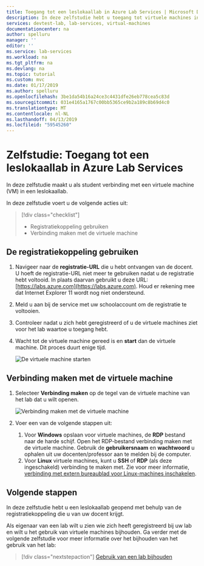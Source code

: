 ```yaml
---
title: Toegang tot een leslokaallab in Azure Lab Services | Microsoft Docs
description: In deze zelfstudie hebt u toegang tot virtuele machines in een leslokaallab dat is ingesteld door een docent.
services: devtest-lab, lab-services, virtual-machines
documentationcenter: na
author: spelluru
manager: ''
editor: ''
ms.service: lab-services
ms.workload: na
ms.tgt_pltfrm: na
ms.devlang: na
ms.topic: tutorial
ms.custom: mvc
ms.date: 01/17/2019
ms.author: spelluru
ms.openlocfilehash: 3be1da54b16a24ce3c4431dfe26eb778cea5c83d
ms.sourcegitcommit: 031e4165a1767c00bb5365ce9b2a189c8b69d4c0
ms.translationtype: MT
ms.contentlocale: nl-NL
ms.lasthandoff: 04/13/2019
ms.locfileid: "59545260"
---
```

# <a name="tutorial-access-a-classroom-lab-in-azure-lab-services"></a>Zelfstudie: Toegang tot een leslokaallab in Azure Lab Services
In deze zelfstudie maakt u als student verbinding met een virtuele machine (VM) in een leslokaallab. 

In deze zelfstudie voert u de volgende acties uit:

> [!div class="checklist"]
> * Registratiekoppeling gebruiken 
> * Verbinding maken met de virtuele machine

## <a name="use-the-registration-link"></a>De registratiekoppeling gebruiken

1. Navigeer naar de **registratie-URL** die u hebt ontvangen van de docent. U hoeft de registratie-URL niet meer te gebruiken nadat u de registratie hebt voltooid. In plaats daarvan gebruikt u deze URL: [https://labs.azure.com](https://labs.azure.com). Houd er rekening mee dat Internet Explorer 11 wordt nog niet ondersteund. 
1. Meld u aan bij de service met uw schoolaccount om de registratie te voltooien. 
2. Controleer nadat u zich hebt geregistreerd of u de virtuele machines ziet voor het lab waartoe u toegang hebt. 
3. Wacht tot de virtuele machine gereed is en **start** dan de virtuele machine. Dit proces duurt enige tijd.  

    ![De virtuele machine starten](../media/tutorial-connect-vm-in-classroom-lab/start-vm.png)

## <a name="connect-to-the-virtual-machine"></a>Verbinding maken met de virtuele machine

1. Selecteer **Verbinding maken** op de tegel van de virtuele machine van het lab dat u wilt openen. 

    ![Verbinding maken met de virtuele machine](../media/tutorial-connect-vm-in-classroom-lab/connect-vm.png)
2. Voer een van de volgende stappen uit: 
    1. Voor **Windows** opslaan voor virtuele machines, de **RDP** bestand naar de harde schijf. Open het RDP-bestand verbinding maken met de virtuele machine. Gebruik de **gebruikersnaam** en **wachtwoord** u ophalen uit uw docenten/professor aan te melden bij de computer. 
    3. Voor **Linux** virtuele machines, kunt u **SSH** of **RDP** (als deze ingeschakeld) verbinding te maken met. Zie voor meer informatie, [verbinding met extern bureaublad voor Linux-machines inschakelen](how-to-enable-remote-desktop-linux.md). 

## <a name="next-steps"></a>Volgende stappen
In deze zelfstudie hebt u een leslokaallab geopend met behulp van de registratiekoppeling die u van uw docent krijgt.

Als eigenaar van een lab wilt u zien wie zich heeft geregistreerd bij uw lab en wilt u het gebruik van virtuele machines bijhouden. Ga verder met de volgende zelfstudie voor meer informatie over het bijhouden van het gebruik van het lab:

> [!div class="nextstepaction"]
> [Gebruik van een lab bijhouden](tutorial-track-usage.md) 
